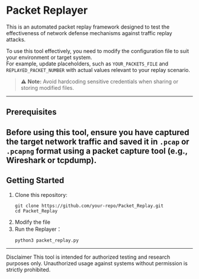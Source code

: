 # Packet Replayer

This is an automated packet replay framework designed to test the effectiveness of network defense mechanisms against traffic replay attacks.

To use this tool effectively, you need to modify the configuration file to suit your environment or target system.  
For example, update placeholders, such as  `YOUR_PACKETS_FILE` and  `REPLAYED_PACKET_NUMBER` with actual values relevant to your replay scenario.

> ⚠️ **Note:** Avoid hardcoding sensitive credentials when sharing or storing modified files.

---

## Prerequisites

Before using this tool, ensure you have captured the target network traffic and saved it in `.pcap` or `.pcapng` format using a packet capture tool (e.g., Wireshark or tcpdump).
---

## Getting Started

1. Clone this repository:
   ```
   git clone https://github.com/your-repo/Packet_Replay.git
   cd Packet_Replay
   ```
2. Modify the file
3. Run the Replayer：
   ```
   python3 packet_replay.py
   ```
---
Disclaimer
This tool is intended for authorized testing and research purposes only. Unauthorized usage against systems without permission is strictly prohibited.
